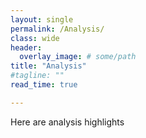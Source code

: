 ```yaml
---
layout: single
permalink: /Analysis/
class: wide
header:
  overlay_image: # some/path
title: "Analysis"
#tagline: ""
read_time: true

---
```


Here are analysis highlights
